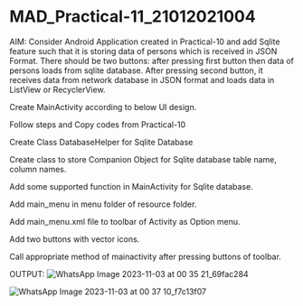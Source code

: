 # MAD_Practical-11_21012021004

AIM: Consider Android Application created in Practical-10 and add Sqlite feature such that it is storing data of persons which is received in JSON Format. There should be two buttons: after pressing first button then data of persons loads from sqlite database. After pressing second button, it receives data from network database in JSON format and loads data in ListView or RecyclerView.

Create MainActivity according to below UI design.

Follow steps and Copy codes from Practical-10

Create Class DatabaseHelper for Sqlite Database

Create class to store Companion Object for Sqlite database table name, column names.

Add some supported function in MainActivity for Sqlite database.

Add main_menu in menu folder of resource folder.

Add main_menu.xml file to toolbar of Activity as Option menu.

Add two buttons with vector icons.

Call appropriate method of mainactivity after pressing buttons of toolbar.

OUTPUT:
![WhatsApp Image 2023-11-03 at 00 35 21_69fac284](https://github.com/Sajid59004/MAD_Practical-11_21012021004/assets/97504754/904549f6-7cbc-4c70-92e0-52a9ac82d4e7)


![WhatsApp Image 2023-11-03 at 00 37 10_f7c13f07](https://github.com/Sajid59004/MAD_Practical-11_21012021004/assets/97504754/86a1a405-2742-4f1b-ae35-b33855a12e4e)



